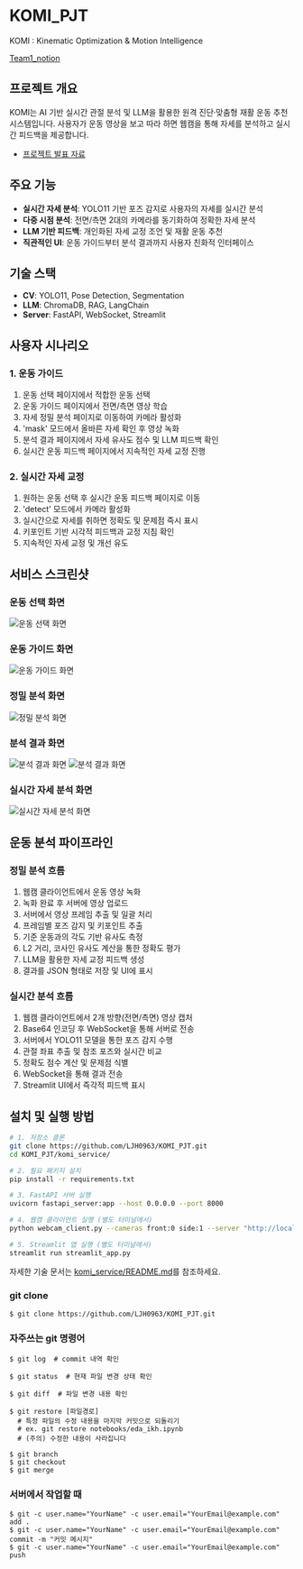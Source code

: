 # KOMI_PJT
KOMI : Kinematic Optimization & Motion Intelligence

<a href = "https://www.notion.so/Project-3-LLM-1b31d7badadc803da28eecca9b52bd3b?pvs=4"> Team1_notion
</a>

## 프로젝트 개요
KOMI는 AI 기반 실시간 관절 분석 및 LLM을 활용한 원격 진단·맞춤형 재활 운동 추천 시스템입니다. 사용자가 운동 영상을 보고 따라 하면 웹캠을 통해 자세를 분석하고 실시간 피드백을 제공합니다.
- <a href="https://www.canva.com/design/DAGiKMgcty0/FlU28OzNAWr1iDMW-knjZw/view?utm_content=DAGiKMgcty0&utm_campaign=designshare&utm_medium=link2&utm_source=uniquelinks&utlId=hc1b67947eb"> 프로젝트 발표 자료</a>

## 주요 기능
- **실시간 자세 분석**: YOLO11 기반 포즈 감지로 사용자의 자세를 실시간 분석
- **다중 시점 분석**: 전면/측면 2대의 카메라를 동기화하여 정확한 자세 분석
- **LLM 기반 피드백**: 개인화된 자세 교정 조언 및 재활 운동 추천
- **직관적인 UI**: 운동 가이드부터 분석 결과까지 사용자 친화적 인터페이스

## 기술 스택
- **CV**:  YOLO11, Pose Detection, Segmentation
- **LLM**: ChromaDB, RAG, LangChain
- **Server**: FastAPI, WebSocket, Streamlit

## 사용자 시나리오

### 1. 운동 가이드
1. 운동 선택 페이지에서 적합한 운동 선택
2. 운동 가이드 페이지에서 전면/측면 영상 학습
3. 자세 정밀 분석 페이지로 이동하여 카메라 활성화
4. 'mask' 모드에서 올바른 자세 확인 후 영상 녹화
5. 분석 결과 페이지에서 자세 유사도 점수 및 LLM 피드백 확인
6. 실시간 운동 피드백 페이지에서 지속적인 자세 교정 진행

### 2. 실시간 자세 교정
1. 원하는 운동 선택 후 실시간 운동 피드백 페이지로 이동
2. 'detect' 모드에서 카메라 활성화
3. 실시간으로 자세를 취하면 정확도 및 문제점 즉시 표시
4. 키포인트 기반 시각적 피드백과 교정 지침 확인
5. 지속적인 자세 교정 및 개선 유도

## 서비스 스크린샷

### 운동 선택 화면
![운동 선택 화면](./assets/ss_main.png)

### 운동 가이드 화면
![운동 가이드 화면](./assets/ss_guide.png)

### 정밀 분석 화면
![정밀 분석 화면](./assets/ss_analysis.png)

### 분석 결과 화면
![분석 결과 화면](./assets/ss_result1.png)
![분석 결과 화면](./assets/ss_result2.png)

### 실시간 자세 분석 화면
![실시간 자세 분석 화면](./assets/ss_realtime.png)

## 운동 분석 파이프라인

### 정밀 분석 흐름
1. 웹캠 클라이언트에서 운동 영상 녹화
2. 녹화 완료 후 서버에 영상 업로드
3. 서버에서 영상 프레임 추출 및 일괄 처리
4. 프레임별 포즈 감지 및 키포인트 추출
5. 기준 운동과의 각도 기반 유사도 측정
6. L2 거리, 코사인 유사도 계산을 통한 정확도 평가
7. LLM을 활용한 자세 교정 피드백 생성
8. 결과를 JSON 형태로 저장 및 UI에 표시

### 실시간 분석 흐름
1. 웹캠 클라이언트에서 2개 방향(전면/측면) 영상 캡처
2. Base64 인코딩 후 WebSocket을 통해 서버로 전송
3. 서버에서 YOLO11 모델을 통한 포즈 감지 수행
4. 관절 좌표 추출 및 참조 포즈와 실시간 비교
5. 정확도 점수 계산 및 문제점 식별
6. WebSocket을 통해 결과 전송
7. Streamlit UI에서 즉각적 피드백 표시

## 설치 및 실행 방법
```bash
# 1. 저장소 클론
git clone https://github.com/LJH0963/KOMI_PJT.git
cd KOMI_PJT/komi_service/

# 2. 필요 패키지 설치
pip install -r requirements.txt

# 3. FastAPI 서버 실행
uvicorn fastapi_server:app --host 0.0.0.0 --port 8000

# 4. 웹캠 클라이언트 실행 (별도 터미널에서)
python webcam_client.py --cameras front:0 side:1 --server "http://localhost:8000"

# 5. Streamlit 앱 실행 (별도 터미널에서)
streamlit run streamlit_app.py
```

자세한 기술 문서는 [komi_service/README.md](komi_service/README.md)를 참조하세요.

### git clone
```
$ git clone https://github.com/LJH0963/KOMI_PJT.git
```

### 자주쓰는 git 명령어

```
$ git log  # commit 내역 확인
```
```
$ git status  # 현재 파일 변경 상태 확인
```
```
$ git diff  # 파일 변경 내용 확인
```
```
$ git restore [파일경로]
  # 특정 파일의 수정 내용을 마지막 커밋으로 되돌리기
  # ex. git restore notebooks/eda_ikh.ipynb
  # (주의) 수정한 내용이 사라집니다
```
```
$ git branch
$ git checkout
$ git merge
```

### 서버에서 작업할 때
```
$ git -c user.name="YourName" -c user.email="YourEmail@example.com" add .  
$ git -c user.name="YourName" -c user.email="YourEmail@example.com" commit -m "커밋 메시지"  
$ git -c user.name="YourName" -c user.email="YourEmail@example.com" push
```
